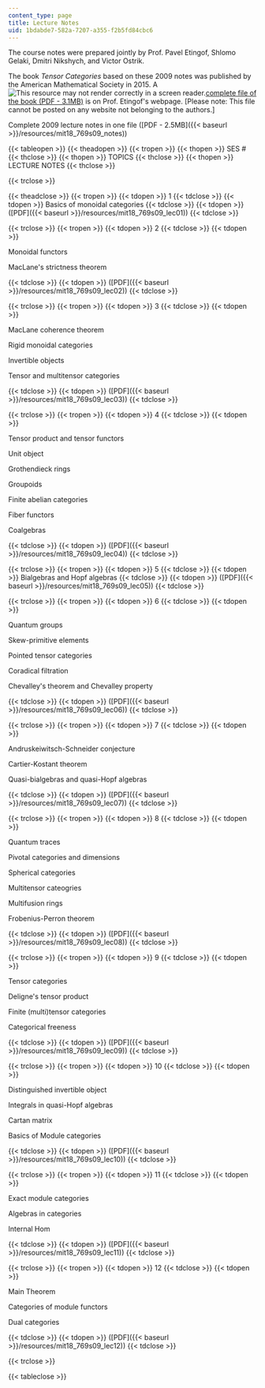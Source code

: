 ```yaml
---
content_type: page
title: Lecture Notes
uid: 1bdabde7-582a-7207-a355-f2b5fd84cbc6
---
```


The course notes were prepared jointly by Prof. Pavel Etingof, Shlomo Gelaki, Dmitri Nikshych, and Victor Ostrik.

The book _Tensor Categories_ based on these 2009 notes was published by the American Mathematical Society in 2015. A ![This resource may not render correctly in a screen reader.](/images/inacessible.gif)[complete file of the book (PDF - 3.1MB)](http://www-math.mit.edu/~etingof/egnobookfinal.pdf) is on Prof. Etingof's webpage. \[Please note: This file cannot be posted on any website not belonging to the authors.\]

Complete 2009 lecture notes in one file ([PDF - 2.5MB]({{< baseurl >}}/resources/mit18_769s09_notes))

{{< tableopen >}}
{{< theadopen >}}
{{< tropen >}}
{{< thopen >}}
SES #
{{< thclose >}}
{{< thopen >}}
TOPICS
{{< thclose >}}
{{< thopen >}}
LECTURE NOTES
{{< thclose >}}

{{< trclose >}}

{{< theadclose >}}
{{< tropen >}}
{{< tdopen >}}
1
{{< tdclose >}}
{{< tdopen >}}
Basics of monoidal categories
{{< tdclose >}}
{{< tdopen >}}
([PDF]({{< baseurl >}}/resources/mit18_769s09_lec01))
{{< tdclose >}}

{{< trclose >}}
{{< tropen >}}
{{< tdopen >}}
2
{{< tdclose >}}
{{< tdopen >}}


Monoidal functors

MacLane's strictness theorem


{{< tdclose >}}
{{< tdopen >}}
([PDF]({{< baseurl >}}/resources/mit18_769s09_lec02))
{{< tdclose >}}

{{< trclose >}}
{{< tropen >}}
{{< tdopen >}}
3
{{< tdclose >}}
{{< tdopen >}}


MacLane coherence theorem

Rigid monoidal categories

Invertible objects

Tensor and multitensor categories


{{< tdclose >}}
{{< tdopen >}}
([PDF]({{< baseurl >}}/resources/mit18_769s09_lec03))
{{< tdclose >}}

{{< trclose >}}
{{< tropen >}}
{{< tdopen >}}
4
{{< tdclose >}}
{{< tdopen >}}


Tensor product and tensor functors

Unit object

Grothendieck rings

Groupoids

Finite abelian categories

Fiber functors

Coalgebras


{{< tdclose >}}
{{< tdopen >}}
([PDF]({{< baseurl >}}/resources/mit18_769s09_lec04))
{{< tdclose >}}

{{< trclose >}}
{{< tropen >}}
{{< tdopen >}}
5
{{< tdclose >}}
{{< tdopen >}}
Bialgebras and Hopf algebras
{{< tdclose >}}
{{< tdopen >}}
([PDF]({{< baseurl >}}/resources/mit18_769s09_lec05))
{{< tdclose >}}

{{< trclose >}}
{{< tropen >}}
{{< tdopen >}}
6
{{< tdclose >}}
{{< tdopen >}}


Quantum groups

Skew-primitive elements

Pointed tensor categories

Coradical filtration

Chevalley's theorem and Chevalley property


{{< tdclose >}}
{{< tdopen >}}
([PDF]({{< baseurl >}}/resources/mit18_769s09_lec06))
{{< tdclose >}}

{{< trclose >}}
{{< tropen >}}
{{< tdopen >}}
7
{{< tdclose >}}
{{< tdopen >}}


Andruskeiwitsch-Schneider conjecture

Cartier-Kostant theorem

Quasi-bialgebras and quasi-Hopf algebras


{{< tdclose >}}
{{< tdopen >}}
([PDF]({{< baseurl >}}/resources/mit18_769s09_lec07))
{{< tdclose >}}

{{< trclose >}}
{{< tropen >}}
{{< tdopen >}}
8
{{< tdclose >}}
{{< tdopen >}}


Quantum traces

Pivotal categories and dimensions

Spherical categories

Multitensor cateogries

Multifusion rings

Frobenius-Perron theorem


{{< tdclose >}}
{{< tdopen >}}
([PDF]({{< baseurl >}}/resources/mit18_769s09_lec08))
{{< tdclose >}}

{{< trclose >}}
{{< tropen >}}
{{< tdopen >}}
9
{{< tdclose >}}
{{< tdopen >}}


Tensor categories

Deligne's tensor product

Finite (multi)tensor categories

Categorical freeness


{{< tdclose >}}
{{< tdopen >}}
([PDF]({{< baseurl >}}/resources/mit18_769s09_lec09))
{{< tdclose >}}

{{< trclose >}}
{{< tropen >}}
{{< tdopen >}}
10
{{< tdclose >}}
{{< tdopen >}}


Distinguished invertible object

Integrals in quasi-Hopf algebras

Cartan matrix

Basics of Module categories


{{< tdclose >}}
{{< tdopen >}}
([PDF]({{< baseurl >}}/resources/mit18_769s09_lec10))
{{< tdclose >}}

{{< trclose >}}
{{< tropen >}}
{{< tdopen >}}
11
{{< tdclose >}}
{{< tdopen >}}


Exact module categories

Algebras in categories

Internal Hom


{{< tdclose >}}
{{< tdopen >}}
([PDF]({{< baseurl >}}/resources/mit18_769s09_lec11))
{{< tdclose >}}

{{< trclose >}}
{{< tropen >}}
{{< tdopen >}}
12
{{< tdclose >}}
{{< tdopen >}}


Main Theorem

Categories of module functors

Dual categories


{{< tdclose >}}
{{< tdopen >}}
([PDF]({{< baseurl >}}/resources/mit18_769s09_lec12))
{{< tdclose >}}

{{< trclose >}}

{{< tableclose >}}